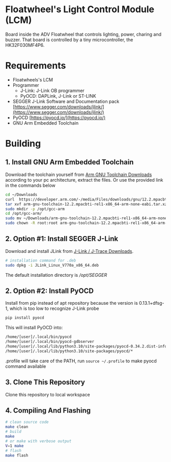 [//]: # (This is fromeijn work in a PR to the original repo:)
[//]: # (https://github.com/contactsimonwilson/floatwheel/pull/1)

# Floatwheel's Light Control Module (LCM)

Board inside the ADV Floatwheel that controls lighting, power, charing and buzzer. That board is controlled by a tiny microcontroller, the HK32F030MF4P6.

# Requirements

* Floatwheels's LCM
* Programmer
    * J-Link: J-Link OB programmer
    * PyOCD: DAPLink, J-Link or ST-LINK
* SEGGER J-Link Software and Documentation pack [https://www.segger.com/downloads/jlink/](https://www.segger.com/downloads/jlink/)
* PyOCD [https://pyocd.io/](https://pyocd.io/)
* GNU Arm Embedded Toolchain

# Building

## 1. Install GNU Arm Embedded Toolchain

Download the toolchain yourself from [Arm GNU Toolchain Downloads](https://developer.arm.com/downloads/-/arm-gnu-toolchain-downloads) according to your pc architecture, extract the files. Or use the provided link in the commands below

```bash
cd ~/Downloads
curl  https://developer.arm.com/-/media/Files/downloads/gnu/12.2.mpacbti-rel1/binrel/arm-gnu-toolchain-12.2.mpacbti-rel1-x86_64-arm-none-eabi.tar.xz -L -o arm-gnu-toolchain-12.2.mpacbti-rel1-x86_64-arm-none-eabi.tar.xz
tar xvf arm-gnu-toolchain-12.2.mpacbti-rel1-x86_64-arm-none-eabi.tar.xz
sudo mkdir -p /opt/gcc-arm 
cd /opt/gcc-arm/
sudo mv ~/Downloads/arm-gnu-toolchain-12.2.mpacbti-rel1-x86_64-arm-none-eabi/ .
sudo chown -R root:root arm-gnu-toolchain-12.2.mpacbti-rel1-x86_64-arm-none-eabi/
```

## 2. Option #1: Install SEGGER J-Link

Download and install JLink from [J-Link / J-Trace Downloads](https://www.segger.com/downloads/jlink/).

```bash
# installation command for .deb
sudo dpkg -i JLink_Linux_V770a_x86_64.deb
```

The default installation directory is */opt/SEGGER*

## 2. Option #2: Install PyOCD

Install from pip instead of apt repository because the version is 0.13.1+dfsg-1, which is too low to recognize J-Link probe

```bash
pip install pyocd
```

This will install PyOCD into:

```txt
/home/[user]/.local/bin/pyocd
/home/[user]/.local/bin/pyocd-gdbserver
/home/[user]/.local/lib/python3.10/site-packages/pyocd-0.34.2.dist-info/*
/home/[user]/.local/lib/python3.10/site-packages/pyocd/*
```

.profile will take care of the PATH, run `source ~/.profile` to make pyocd command available

## 3. Clone This Repository

Clone this repository to local workspace

## 4. Compiling And Flashing

```bash
# clean source code
make clean
# build
make
# or make with verbose output
V=1 make
# flash
make flash
```